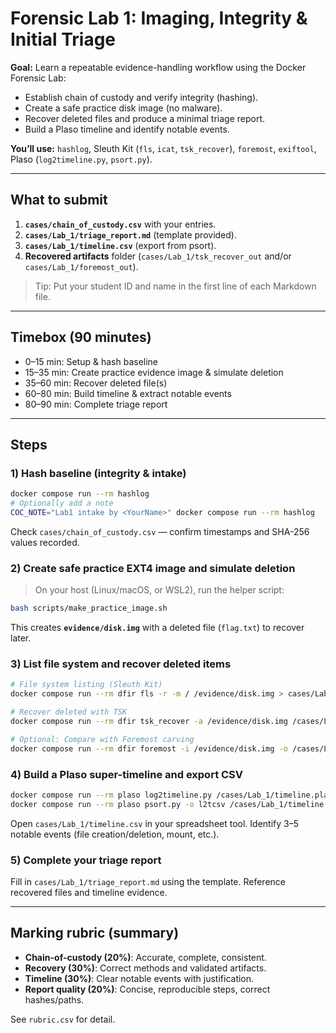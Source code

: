 # Forensic Lab 1: Imaging, Integrity & Initial Triage

**Goal:** Learn a repeatable evidence-handling workflow using the Docker Forensic Lab:
- Establish chain of custody and verify integrity (hashing).
- Create a safe practice disk image (no malware).
- Recover deleted files and produce a minimal triage report.
- Build a Plaso timeline and identify notable events.

**You’ll use:** `hashlog`, Sleuth Kit (`fls`, `icat`, `tsk_recover`), `foremost`, `exiftool`, Plaso (`log2timeline.py`, `psort.py`).

---

## What to submit
1. **`cases/chain_of_custody.csv`** with your entries.
2. **`cases/Lab_1/triage_report.md`** (template provided).
3. **`cases/Lab_1/timeline.csv`** (export from psort).
4. **Recovered artifacts** folder (`cases/Lab_1/tsk_recover_out` and/or `cases/Lab_1/foremost_out`).

> Tip: Put your student ID and name in the first line of each Markdown file.

---

## Timebox (90 minutes)
- 0–15 min: Setup & hash baseline
- 15–35 min: Create practice evidence image & simulate deletion
- 35–60 min: Recover deleted file(s)
- 60–80 min: Build timeline & extract notable events
- 80–90 min: Complete triage report

---

## Steps

### 1) Hash baseline (integrity & intake)
```bash
docker compose run --rm hashlog
# Optionally add a note
COC_NOTE="Lab1 intake by <YourName>" docker compose run --rm hashlog
```
Check `cases/chain_of_custody.csv` — confirm timestamps and SHA-256 values recorded.

### 2) Create safe practice EXT4 image and simulate deletion
> On your host (Linux/macOS, or WSL2), run the helper script:
```bash
bash scripts/make_practice_image.sh
```
This creates **`evidence/disk.img`** with a deleted file (`flag.txt`) to recover later.

### 3) List file system and recover deleted items
```bash
# File system listing (Sleuth Kit)
docker compose run --rm dfir fls -r -m / /evidence/disk.img > cases/Lab_1/fls.txt

# Recover deleted with TSK
docker compose run --rm dfir tsk_recover -a /evidence/disk.img /cases/Lab_1/tsk_recover_out

# Optional: Compare with Foremost carving
docker compose run --rm dfir foremost -i /evidence/disk.img -o /cases/Lab_1/foremost_out
```

### 4) Build a Plaso super-timeline and export CSV
```bash
docker compose run --rm plaso log2timeline.py /cases/Lab_1/timeline.plaso /evidence/disk.img
docker compose run --rm plaso psort.py -o l2tcsv /cases/Lab_1/timeline.plaso > cases/Lab_1/timeline.csv
```
Open `cases/Lab_1/timeline.csv` in your spreadsheet tool. Identify 3–5 notable events (file creation/deletion, mount, etc.).

### 5) Complete your triage report
Fill in `cases/Lab_1/triage_report.md` using the template. Reference recovered files and timeline evidence.

---

## Marking rubric (summary)
- **Chain-of-custody (20%)**: Accurate, complete, consistent.
- **Recovery (30%)**: Correct methods and validated artifacts.
- **Timeline (30%)**: Clear notable events with justification.
- **Report quality (20%)**: Concise, reproducible steps, correct hashes/paths.

See `rubric.csv` for detail.
